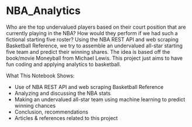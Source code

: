 # NBA_Analytics

Who are the top undervalued players based on their court position that are currently playing in the NBA? How would they perform if we had such a fictional starting five roster? Using the NBA REST API and web scraping Basketball Reference, we try to assemble an undervalued all-star starting five team and predict their winning shares. The idea is based off the book/movie Moneyball from Michael Lewis. This project just aims to have fun coding and applying analytics to basketball.

What This Notebook Shows:

- Use of NBA REST API and web scraping Basketball Reference
- Analyzing and discussing the NBA stats
- Making an undervalued all-star team using machine learning to predict winning chances
- Conclusion, recommendations
- Articles & references related to this project
